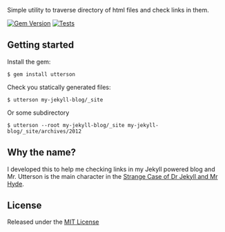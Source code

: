 Simple utility to traverse directory of html files and check links in them.

[![Gem Version](https://badge.fury.io/rb/utterson.png)](http://badge.fury.io/rb/utterson)
[![Tests](https://github.com/iiska/utterson/actions/workflows/ci.yml/badge.svg?branch=main)](https://github.com/iiska/utterson/actions/workflows/ci.yml)


## Getting started

Install the gem:

    $ gem install utterson

Check you statically generated files:

    $ utterson my-jekyll-blog/_site

Or some subdirectory

    $ utterson --root my-jekyll-blog/_site my-jekyll-blog/_site/archives/2012


## Why the name?

I developed this to help me checking links in my Jekyll powered blog
and Mr. Utterson is the main character in the [Strange Case of Dr
Jekyll and Mr
Hyde](https://en.wikipedia.org/wiki/Strange_Case_of_Dr_Jekyll_and_Mr_Hyde).


## License

Released under the [MIT License](http://www.opensource.org/licenses/MIT)
